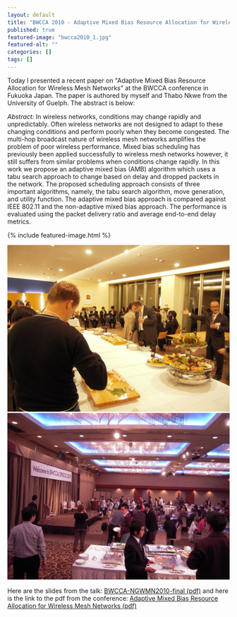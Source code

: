 ```yaml
---
layout: default
title: "BWCCA 2010 - Adaptive Mixed Bias Resource Allocation for Wireless Mesh Networks"
published: true
featured-image: "bwcca2010_1.jpg"
featured-alt: ""
categories: []
tags: []
---
```


Today I presented a recent paper on "Adaptive Mixed Bias Resource Allocation for Wireless Mesh Networks" at the BWCCA conference in Fukuoka Japan. The paper is authored by myself and Thabo Nkwe from the University of Guelph. The abstract is below:

*Abstract:*
In wireless networks, conditions may change rapidly and unpredictably. Often wireless networks are not designed to adapt to these changing conditions and perform poorly when they become congested. The multi-hop broadcast nature of wireless mesh networks amplifies the problem of poor wireless performance. Mixed bias scheduling has previously been applied successfully to wireless mesh networks however, it still suffers from similar problems when conditions change rapidly. In this work we propose an adaptive mixed bias (AMB) algorithm which uses a tabu search approach to change based on delay and dropped packets in the network. The proposed scheduling approach consists of three important algorithms, namely, the tabu search algorithm, move generation, and utility function. The adaptive mixed bias approach is compared against IEEE 802.11 and the non-adaptive mixed bias approach. The performance is evaluated using the packet delivery ratio and average end-to-end delay metrics.

{% include featured-image.html %}

![](/assets/img/bwcca2010_2.jpg)
![](/assets/img/bwcca2010_3.jpg)

Here are the slides from the talk: [BWCCA-NGWMN2010-final (pdf)](/assets/presentations/bwcca-ngwmn2010.pdf)
and here is the link to the pdf from the conference: [Adaptive Mixed Bias Resource Allocation for Wireless Mesh Networks (pdf)](https://ieeexplore.ieee.org/document/5631755)
